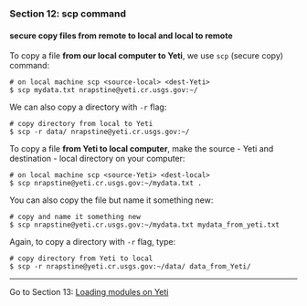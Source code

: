 ### Section 12: scp command 

#### secure copy files from remote to local and local to remote

To copy a file **from our local computer to Yeti**, we use `scp` (secure copy) command:

```
# on local machine scp <source-local> <dest-Yeti>
$ scp mydata.txt nrapstine@yeti.cr.usgs.gov:~/
```

We can also copy a directory with `-r` flag:

```
# copy directory from local to Yeti
$ scp -r data/ nrapstine@yeti.cr.usgs.gov:~/
```

To copy a file **from Yeti to local computer**, make the source - Yeti and destination - local directory on your computer: 

```
# on local machine scp <source-Yeti> <dest-local>
$ scp nrapstine@yeti.cr.usgs.gov:~/mydata.txt .
```

You can also copy the file but name it something new:

```
# copy and name it something new
$ scp nrapstine@yeti.cr.usgs.gov:~/mydata.txt mydata_from_yeti.txt
```

Again, to copy a directory with `-r` flag, type:

```
# copy directory from Yeti to local
$ scp -r nrapstine@yeti.cr.usgs.gov:~/data/ data_from_Yeti/
```

------

Go to Section 13: [Loading modules on Yeti](modules.md)